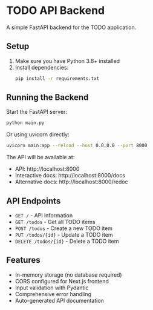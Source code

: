 # TODO API Backend

A simple FastAPI backend for the TODO application.

## Setup

1. Make sure you have Python 3.8+ installed
2. Install dependencies:
   ```bash
   pip install -r requirements.txt
   ```

## Running the Backend

Start the FastAPI server:
```bash
python main.py
```

Or using uvicorn directly:
```bash
uvicorn main:app --reload --host 0.0.0.0 --port 8000
```

The API will be available at:
- API: http://localhost:8000
- Interactive docs: http://localhost:8000/docs
- Alternative docs: http://localhost:8000/redoc

## API Endpoints

- `GET /` - API information
- `GET /todos` - Get all TODO items
- `POST /todos` - Create a new TODO item
- `PUT /todos/{id}` - Update a TODO item
- `DELETE /todos/{id}` - Delete a TODO item

## Features

- In-memory storage (no database required)
- CORS configured for Next.js frontend
- Input validation with Pydantic
- Comprehensive error handling
- Auto-generated API documentation
